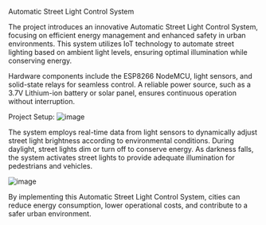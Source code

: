 Automatic Street Light Control System

The project introduces an innovative Automatic Street Light Control System, focusing on efficient energy management and enhanced safety in urban environments. This system utilizes IoT technology to automate street lighting based on ambient light levels, ensuring optimal illumination while conserving energy.

Hardware components include the ESP8266 NodeMCU, light sensors, and solid-state relays for seamless control. A reliable power source, such as a 3.7V Lithium-ion battery or solar panel, ensures continuous operation without interruption.

Project Setup:
![image](https://github.com/Sasikalamurugesan/IOT_Automatic_Street_Light/assets/118598868/a3e96ef2-e61a-4fe1-b705-e3d7c6845621)



The system employs real-time data from light sensors to dynamically adjust street light brightness according to environmental conditions. During daylight, street lights dim or turn off to conserve energy. As darkness falls, the system activates street lights to provide adequate illumination for pedestrians and vehicles.

![image](https://github.com/Sasikalamurugesan/IOT_Automatic_Street_Light/assets/118598868/66b5c058-4242-4433-bd5e-c1d7b4d61b2d)



By implementing this Automatic Street Light Control System, cities can reduce energy consumption, lower operational costs, and contribute to a safer urban environment.






